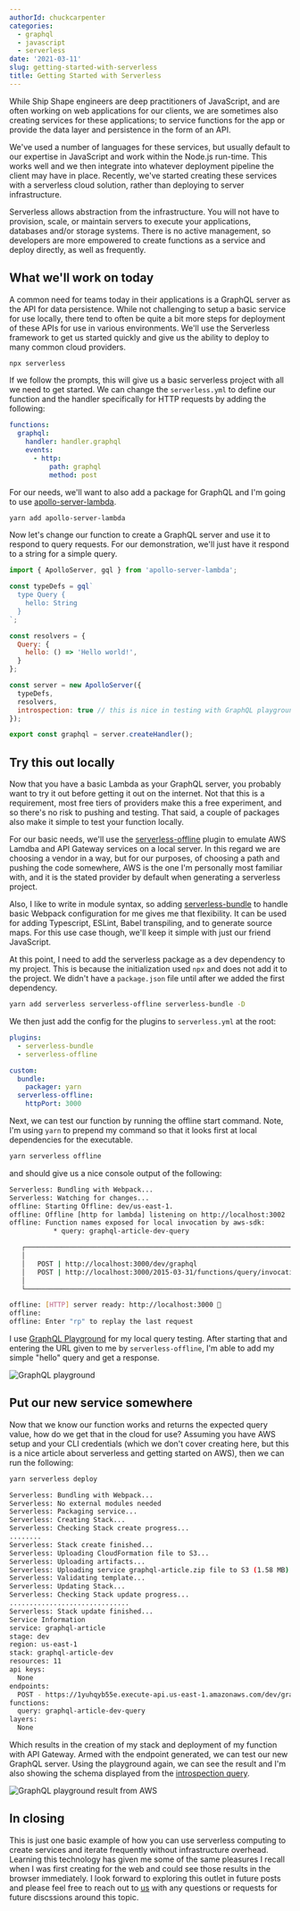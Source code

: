 ```yaml
---
authorId: chuckcarpenter
categories:
  - graphql
  - javascript
  - serverless
date: '2021-03-11'
slug: getting-started-with-serverless
title: Getting Started with Serverless
---
```


While Ship Shape engineers are deep practitioners of JavaScript, and are often working on web applications for our clients, we are sometimes also creating services for these applications; to service functions for the app or provide the data layer and persistence in the form of an API.

We've used a number of languages for these services, but usually default to our expertise in JavaScript and work within the Node.js run-time. This works well and we then integrate into whatever deployment pipeline the client may have in place. Recently, we've started creating these services with a serverless cloud solution, rather than deploying to server infrastructure.

Serverless allows abstraction from the infrastructure. You will not have to provision, scale, or maintain servers to execute your applications, databases and/or storage systems. There is no active management, so developers are more empowered to create functions as a service and deploy directly, as well as frequently.

## What we'll work on today

A common need for teams today in their applications is a GraphQL server as the API for data persistence. While not challenging to setup a basic service for use locally, there tend to often be quite a bit more steps for deployment of these APIs for use in various environments. We'll use the Serverless framework to get us started quickly and give us the ability to deploy to many common cloud providers. 

```bash
npx serverless
```

If we follow the prompts, this will give us a basic serverless project with all we need to get started. We can change the `serverless.yml` to define our function and the handler specifically for HTTP requests by adding the following:

```yaml
functions:
  graphql:
    handler: handler.graphql
    events:
      - http:
          path: graphql
          method: post
```

For our needs, we'll want to also add a package for GraphQL and I'm going to use [apollo-server-lambda](https://www.npmjs.com/package/apollo-server-lambda).

```bash
yarn add apollo-server-lambda
```

Now let's change our function to create a GraphQL server and use it to respond to query requests. For our demonstration, we'll just have it respond to a string for a simple query. 

```js
import { ApolloServer, gql } from 'apollo-server-lambda';

const typeDefs = gql`
  type Query {
    hello: String
  }
`;

const resolvers = {
  Query: {
    hello: () => 'Hello world!',
  }
};

const server = new ApolloServer({
  typeDefs,
  resolvers,
  introspection: true // this is nice in testing with GraphQL playground
});

export const graphql = server.createHandler();
```

## Try this out locally

Now that you have a basic Lambda as your GraphQL server, you probably want to try it out before getting it out on the internet. Not that this is a requirement, most free tiers of providers make this a free experiment, and so there's no risk to pushing and testing. That said, a couple of packages also make it simple to test your function locally. 

For our basic needs, we'll use the [serverless-offline](https://www.npmjs.com/package/serverless-offline) plugin to emulate AWS Lamdba and API Gateway services on a local server. In this regard we are choosing a vendor in a way, but for our purposes, of choosing a path and pushing the code somewhere, AWS is the one I'm personally most familiar with, and it is the stated provider by default when generating a serverless project.

Also, I like to write in module syntax, so adding [serverless-bundle](https://www.npmjs.com/package/serverless-bundle) to handle basic Webpack configuration for me gives me that flexibility. It can be used for adding Typescript, ESLint, Babel transpiling, and to generate source maps. For this use case though, we'll keep it simple with just our friend JavaScript.

At this point, I need to add the serverless package as a dev dependency to my project. This is because the initialization used `npx` and does not add it to the project. We didn't have a `package.json` file until after we added the first dependency.

```bash
yarn add serverless serverless-offline serverless-bundle -D
```

We then just add the config for the plugins to `serverless.yml` at the root:

```yml
plugins:
  - serverless-bundle
  - serverless-offline

custom:
  bundle:
    packager: yarn
  serverless-offline:
    httpPort: 3000
```

Next, we can test our function by running the offline start command. Note, I'm using `yarn` to prepend my command so that it looks first at local dependencies for the executable.

```bash
yarn serverless offline
```

and should give us a nice console output of the following:

```bash
Serverless: Bundling with Webpack...
Serverless: Watching for changes...
offline: Starting Offline: dev/us-east-1.
offline: Offline [http for lambda] listening on http://localhost:3002
offline: Function names exposed for local invocation by aws-sdk:
           * query: graphql-article-dev-query

   ┌─────────────────────────────────────────────────────────────────────────┐
   │                                                                         │
   │   POST | http://localhost:3000/dev/graphql                              │
   │   POST | http://localhost:3000/2015-03-31/functions/query/invocations   │
   │                                                                         │
   └─────────────────────────────────────────────────────────────────────────┘

offline: [HTTP] server ready: http://localhost:3000 🚀
offline:
offline: Enter "rp" to replay the last request
```

I use [GraphQL Playground](https://github.com/graphql/graphql-playground) for my local query testing. After starting that and entering the URL given to me by `serverless-offline`, I'm able to add my simple "hello" query and get a response.

![GraphQL playground](/img/blog/getting-started-with-serverless/graphql-playground.png)

## Put our new service somewhere

Now that we know our function works and returns the expected query value, how do we get that in the cloud for use? Assuming you have AWS setup and your CLI credentials (which we don't cover creating here, but this is a nice article about serverless and getting started on AWS), then we can run the following:

```bash
yarn serverless deploy

Serverless: Bundling with Webpack...
Serverless: No external modules needed
Serverless: Packaging service...
Serverless: Creating Stack...
Serverless: Checking Stack create progress...
........
Serverless: Stack create finished...
Serverless: Uploading CloudFormation file to S3...
Serverless: Uploading artifacts...
Serverless: Uploading service graphql-article.zip file to S3 (1.58 MB)...
Serverless: Validating template...
Serverless: Updating Stack...
Serverless: Checking Stack update progress...
..............................
Serverless: Stack update finished...
Service Information
service: graphql-article
stage: dev
region: us-east-1
stack: graphql-article-dev
resources: 11
api keys:
  None
endpoints:
  POST - https://1yuhqyb55e.execute-api.us-east-1.amazonaws.com/dev/graphql
functions:
  query: graphql-article-dev-query
layers:
  None
```

Which results in the creation of my stack and deployment of my function with API Gateway. Armed with the endpoint generated, we can test our new GraphQL server. Using the playground again, we can see the result and I'm also showing the schema displayed from the [introspection query](https://graphql.org/learn/introspection/).

![GraphQL playground result from AWS](/img/blog/getting-started-with-serverless/graphql-playground2.png)

## In closing

This is just one basic example of how you can use serverless computing to create services and iterate frequently without infrastructure overhead. Learning this technology has given me some of the same pleasures I recall when I was first creating for the web and could see those results in the browser immediately. I look forward to exploring this outlet in future posts and please feel free to reach out to [us](https://shipshape.io/contact/) with any questions or requests for future discssions around this topic.
